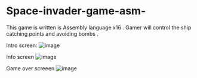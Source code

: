 # Space-invader-game-asm-
This game is written is Assembly language x16 . Gamer will control the ship catching points and avoiding bombs .

Intro screen:
![image](https://user-images.githubusercontent.com/75082187/211189770-b1ba1267-b246-4717-bfc6-9c29a470d7e4.png)


Info screen
![image](https://user-images.githubusercontent.com/75082187/211189786-89e0e37f-e0a0-4837-93a4-d8a71c042daf.png)



Game over screeen
![image](https://user-images.githubusercontent.com/75082187/211189821-733f2100-5c17-4bc3-a38b-8a53489a1728.png)
